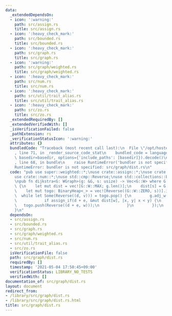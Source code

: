 ```yaml
---
data:
  _extendedDependsOn:
  - icon: ':warning:'
    path: src/assign.rs
    title: src/assign.rs
  - icon: ':heavy_check_mark:'
    path: src/bounded.rs
    title: src/bounded.rs
  - icon: ':heavy_check_mark:'
    path: src/graph.rs
    title: src/graph.rs
  - icon: ':warning:'
    path: src/graph/weighted.rs
    title: src/graph/weighted.rs
  - icon: ':heavy_check_mark:'
    path: src/num.rs
    title: src/num.rs
  - icon: ':heavy_check_mark:'
    path: src/util/trait_alias.rs
    title: src/util/trait_alias.rs
  - icon: ':heavy_check_mark:'
    path: src/zo.rs
    title: src/zo.rs
  _extendedRequiredBy: []
  _extendedVerifiedWith: []
  _isVerificationFailed: false
  _pathExtension: rs
  _verificationStatusIcon: ':warning:'
  attributes: {}
  bundledCode: "Traceback (most recent call last):\n  File \"/opt/hostedtoolcache/Python/3.9.5/x64/lib/python3.9/site-packages/onlinejudge_verify/documentation/build.py\"\
    , line 71, in _render_source_code_stat\n    bundled_code = language.bundle(stat.path,\
    \ basedir=basedir, options={'include_paths': [basedir]}).decode()\n  File \"/opt/hostedtoolcache/Python/3.9.5/x64/lib/python3.9/site-packages/onlinejudge_verify/languages/user_defined.py\"\
    , line 68, in bundle\n    raise RuntimeError('bundler is not specified: {}'.format(path.as_posix()))\n\
    RuntimeError: bundler is not specified: src/graph/dist.rs\n"
  code: "pub use super::weighted::*;\nuse crate::assign::*;\nuse crate::bounded::*;\n\
    use crate::num::*;\nuse std::cmp::Reverse;\nuse std::collections::BinaryHeap;\n\
    \npub fn dijkstra<G: WGraph>(g: &G, s: usize) -> Vec<G::W> where G::W: Num + Bounded\
    \ {\n    let mut dist = vec![G::W::MAX; g.len()];\n    dist[s] = G::W::ZERO;\n\
    \    let mut togo: BinaryHeap<_> = vec![Reverse((G::W::ZERO, s))].into();\n  \
    \  while let Some(Reverse((d, v))) = togo.pop() {\n        g.adj_w(v, |w, e| {\n\
    \            if assign_if(d + e, &mut dist[w], |x, y| x < y) {\n             \
    \   togo.push(Reverse((d + e, w)));\n            }\n        });\n    }\n    dist\n\
    }\n"
  dependsOn:
  - src/assign.rs
  - src/bounded.rs
  - src/graph.rs
  - src/graph/weighted.rs
  - src/num.rs
  - src/util/trait_alias.rs
  - src/zo.rs
  isVerificationFile: false
  path: src/graph/dist.rs
  requiredBy: []
  timestamp: '2021-05-04 17:50:45+09:00'
  verificationStatus: LIBRARY_NO_TESTS
  verifiedWith: []
documentation_of: src/graph/dist.rs
layout: document
redirect_from:
- /library/src/graph/dist.rs
- /library/src/graph/dist.rs.html
title: src/graph/dist.rs
---
```

